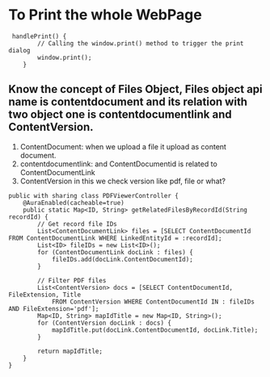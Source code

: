 # To Print the whole WebPage

```
 handlePrint() {
        // Calling the window.print() method to trigger the print dialog
        window.print();
    }
```

## Know the concept of Files Object, Files object api name is contentdocument and its relation with two object one is contentdocumentlink and ContentVersion.

1. ContentDocument: when we upload a file it upload as content document.
2. contentdocumentlink: and ContentDocumentid is related to ContentDocumentLink
3. ContentVersion in this we check version like pdf, file or what?

```
public with sharing class PDFViewerController {
    @AuraEnabled(cacheable=true)
    public static Map<ID, String> getRelatedFilesByRecordId(String recordId) {
        // Get record file IDs        
        List<ContentDocumentLink> files = [SELECT ContentDocumentId FROM ContentDocumentLink WHERE LinkedEntityId = :recordId];
        List<ID> fileIDs = new List<ID>();
        for (ContentDocumentLink docLink : files) {
            fileIDs.add(docLink.ContentDocumentId);
        }

        // Filter PDF files 
        List<ContentVersion> docs = [SELECT ContentDocumentId, FileExtension, Title 
            FROM ContentVersion WHERE ContentDocumentId IN : fileIDs AND FileExtension='pdf'];
        Map<ID, String> mapIdTitle = new Map<ID, String>();
        for (ContentVersion docLink : docs) {
            mapIdTitle.put(docLink.ContentDocumentId, docLink.Title);
        }

        return mapIdTitle;
    }
}
```
